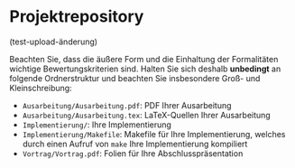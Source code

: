 # Projektrepository
(test-upload-änderung)

Beachten Sie, dass die äußere Form und die Einhaltung der Formalitäten wichtige Bewertungskriterien sind. Halten Sie sich deshalb **unbedingt** an folgende Ordnerstruktur und beachten Sie insbesondere Groß- und Kleinschreibung:

- `Ausarbeitung/Ausarbeitung.pdf`: PDF Ihrer Ausarbeitung
- `Ausarbeitung/Ausarbeitung.tex`: LaTeX-Quellen Ihrer Ausarbeitung
- `Implementierung/`: Ihre Implementierung
- `Implementierung/Makefile`: Makefile für Ihre Implementierung, welches durch einen Aufruf von `make` Ihre Implementierung kompiliert
- `Vortrag/Vortrag.pdf`: Folien für Ihre Abschlusspräsentation

